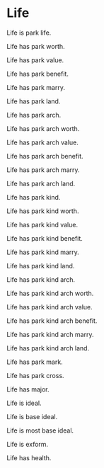 # Life

Life is park life.

Life has park worth.

Life has park value.

Life has park benefit.

Life has park marry.

Life has park land.

Life has park arch.

Life has park arch worth.

Life has park arch value.

Life has park arch benefit.

Life has park arch marry.

Life has park arch land.

Life has park kind.

Life has park kind worth.

Life has park kind value.

Life has park kind benefit.

Life has park kind marry.

Life has park kind land.

Life has park kind arch.

Life has park kind arch worth.

Life has park kind arch value.

Life has park kind arch benefit.

Life has park kind arch marry.

Life has park kind arch land.

Life has park mark.

Life has park cross.

Life has major.

Life is ideal.

Life is base ideal.

Life is most base ideal.

Life is exform.

Life has health.